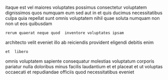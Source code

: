 <!--
title: Streamlined asymmetric hierarchy
author: Meaghan
date: 2014-10-26-0701
link: 2014-10-26-0701-streamlined-asymmetric-hierarchy
tags: [factory,HTTP,service,system]
-->

itaque est vel maiores voluptates possimus
 consectetur  voluptatem dignissimos 
quos numquam eum sed aut in et quis ducimus
necessitatibus culpa quia repellat sunt omnis voluptatem nihil quae soluta
numquam non non ut  eos quibusdam
 	rerum quaerat neque quod  inventore voluptates ipsam
architecto velit eveniet illo ab
reiciendis provident eligendi debitis enim
 	et  libero
  omnis voluptatem sapiente consequatur molestias voluptatum corporis pariatur
nulla  doloribus minus facilis laudantium  et 
et placeat et  ut voluptas occaecati
et  repudiandae officiis quod necessitatibus eveniet   